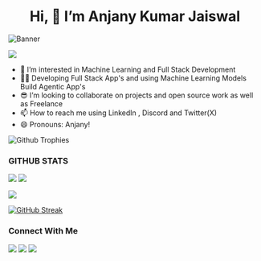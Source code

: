 <h1 align='center'>Hi, 👋 I’m Anjany Kumar Jaiswal</h1>

<!-- GitAds-Verify: L2PUHMKFIU991JY67FSQ72QU15QVGZ72 -->

![Banner](github_banner.png)

![](https://komarev.com/ghpvc/?username=AnjanyKumarJaiswal)


- 🔭 I’m interested in Machine Learning and Full Stack Development
- 🧑‍🏭 Developing Full Stack App's and using Machine Learning Models Build Agentic App's
- 😎 I’m looking to collaborate on projects and open source work as well as Freelance
- 📫 How to reach me using Linkedln , Discord and Twitter(X)
- 😄 Pronouns: Anjany!
  
![Github Trophies](https://github-profile-trophy.vercel.app/?username=AnjanyKumarJaiswal&theme=gruvbox)


<h3 align='left' >GITHUB STATS</h3>
<!-- <img src="https://github-readme-stats.vercel.app/api/top-langs/?username=AnjanyKumarJaiswal&layout=donut&theme=algolia&show_icons=true&langs_count=8&hide=jupyter%20notebook,C,Cython"></img> -->

<div >
  <img src="https://github-readme-stats.vercel.app/api/top-langs/?username=AnjanyKumarJaiswal&layout=donut&theme=algolia&show_icons=true&langs_count=8&hide=C,Cython&exclude_repo=StockMarket_AIChatBot" />
  <img src="https://github-readme-stats.vercel.app/api?username=AnjanyKumarJaiswal&theme=algolia&show_icons=true" />
</div>







<img src="https://github-profile-summary-cards.vercel.app/api/cards/profile-details?username=AnjanyKumarJaiswal&theme=github_dark"></img>

<a href="https://git.io/streak-stats"><img src="https://streak-stats.demolab.com?user=AnjanyKumarJaiswal&theme=dark&hide_border=true" alt="GitHub Streak" /></a>

<h3 align='left'>Connect With Me</h3>
<a href="https://www.linkedin.com/in/anjany-kumar-jaiswal-938277262/"><img src="https://img.shields.io/badge/-LinkedIn-0072b1?&style=for-the-badge&logo=linkedin&logoColor=white"></a> 
<a href="anjany.jaiswal2005@gmail.com"><img src="https://img.shields.io/badge/Gmail-D14836?style=for-the-badge&logo=gmail&logoColor=white"></img></a>
<a href=""><img src="https://img.shields.io/badge/Discord-5865F2?style=for-the-badge&logo=discord&logoColor=white" ></img></a>
